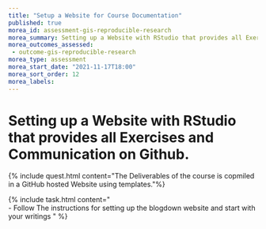 ```yaml
---
title: "Setup a Website for Course Documentation"
published: true
morea_id: assessment-gis-reproducible-research
morea_summary: Setting up a Website with RStudio that provides all Exercises and Communication on Github.
morea_outcomes_assessed:
 - outcome-gis-reproducible-research
morea_type: assessment
morea_start_date: "2021-11-17T18:00"
morea_sort_order: 12
morea_labels:
---
```


# Setting up a Website with RStudio that provides all Exercises and Communication on Github.




{% include quest.html content="The Deliverables of the course is copmiled in a GitHub hosted Website using templates."%}




{% include task.html content="<br> - Follow The instructions for setting up the blogdown website and start with your writings " %}
 

